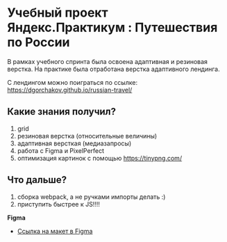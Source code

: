 # Учебный проект Яндекс.Практикум : Путешествия по России

В рамках учебного спринта была освоена адаптивная и резиновая верстка. На практике была отработана верстка адаптивного лендинга. 

С лендингом можно поиграться по ссылке: https://dgorchakov.github.io/russian-travel/

## Какие знания получил? 
1. grid
2. резиновая верстка (относительные величины)
3. адаптивная версткая (медиазапросы)
4. работа с Figma и PixelPerfect
5. оптимизация картинок с помощью https://tinypng.com/

## Что дальше?  
1. сборка webpack, а не ручками импорты делать :)
2. приступить быстрее к JS!!!!

**Figma**

* [Ссылка на макет в Figma](https://www.figma.com/file/5S2WSbEFL6awjVWJ0NWL8Q/Sprint-3_-Russia-_-desktop-mobile?node-id=28503%3A0)
